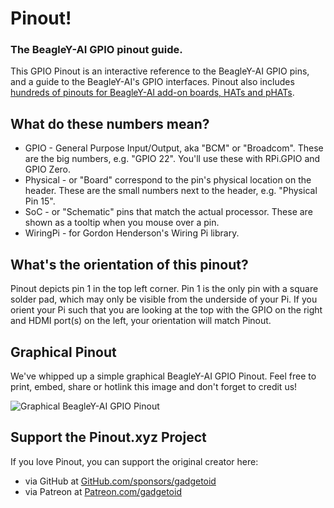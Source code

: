 # Pinout!

### The BeagleY-AI GPIO pinout guide.

This GPIO Pinout is an interactive reference to the BeagleY-AI GPIO pins, and a guide to the BeagleY-AI's GPIO interfaces. Pinout also includes [hundreds of pinouts for BeagleY-AI add-on boards, HATs and pHATs](/boards).

## What do these numbers mean?

* GPIO - General Purpose Input/Output, aka "BCM" or "Broadcom". These are the big numbers, e.g. "GPIO 22". You'll use these with RPi.GPIO and GPIO Zero.
* Physical - or "Board" correspond to the pin's physical location on the header. These are the small numbers next to the header, e.g. "Physical Pin 15".
* SoC - or "Schematic" pins that match the actual processor. These are shown as a tooltip when you mouse over a pin. 
* WiringPi - for Gordon Henderson's Wiring Pi library.

## What's the orientation of this pinout?

Pinout depicts pin 1 in the top left corner. Pin 1 is the only pin with a square solder pad, which may only be visible from the underside of your Pi. If you orient your Pi such that you are looking at the top with the GPIO on the right and HDMI port(s) on the left, your orientation will match Pinout.

## Graphical Pinout

We've whipped up a simple graphical BeagleY-AI GPIO Pinout. Feel free to print, embed, share or hotlink this image and don't forget to credit us!

![Graphical BeagleY-AI GPIO Pinout](https://raw.githubusercontent.com/pinout-xyz/Pinout.xyz/master/resources/raspberry-pi-pinout.png)

## Support the Pinout.xyz Project

If you love Pinout, you can support the original creator here:

* via GitHub at [GitHub.com/sponsors/gadgetoid](https://github.com/sponsors/gadgetoid)
* via Patreon at [Patreon.com/gadgetoid](https://www.patreon.com/gadgetoid)